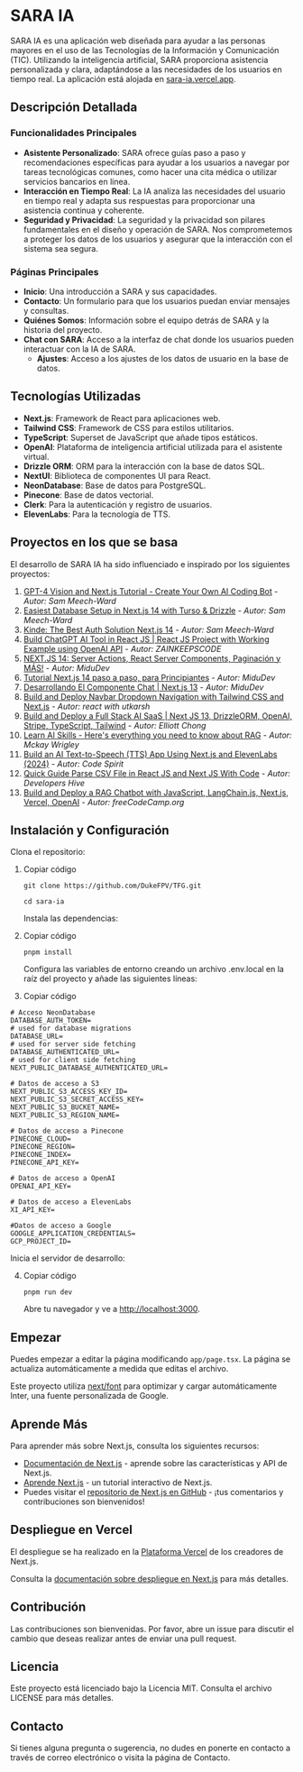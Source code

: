# SARA IA

SARA IA es una aplicación web diseñada para ayudar a las personas mayores en el uso de las Tecnologías de la Información y Comunicación (TIC). Utilizando la inteligencia artificial, SARA proporciona asistencia personalizada y clara, adaptándose a las necesidades de los usuarios en tiempo real. La aplicación está alojada en [sara-ia.vercel.app](https://sara-ia.vercel.app/).

## Descripción Detallada

### Funcionalidades Principales

- **Asistente Personalizado**: SARA ofrece guías paso a paso y recomendaciones específicas para ayudar a los usuarios a navegar por tareas tecnológicas comunes, como hacer una cita médica o utilizar servicios bancarios en línea.
- **Interacción en Tiempo Real**: La IA analiza las necesidades del usuario en tiempo real y adapta sus respuestas para proporcionar una asistencia continua y coherente.
- **Seguridad y Privacidad**: La seguridad y la privacidad son pilares fundamentales en el diseño y operación de SARA. Nos comprometemos a proteger los datos de los usuarios y asegurar que la interacción con el sistema sea segura.

### Páginas Principales

- **Inicio**: Una introducción a SARA y sus capacidades.
- **Contacto**: Un formulario para que los usuarios puedan enviar mensajes y consultas.
- **Quiénes Somos**: Información sobre el equipo detrás de SARA y la historia del proyecto.
- **Chat con SARA**: Acceso a la interfaz de chat donde los usuarios pueden interactuar con la IA de SARA.
  - **Ajustes**: Acceso a los ajustes de los datos de usuario en la base de datos.

## Tecnologías Utilizadas

- **Next.js**: Framework de React para aplicaciones web.
- **Tailwind CSS**: Framework de CSS para estilos utilitarios.
- **TypeScript**: Superset de JavaScript que añade tipos estáticos.
- **OpenAI**: Plataforma de inteligencia artificial utilizada para el asistente virtual.
- **Drizzle ORM**: ORM para la interacción con la base de datos SQL.
- **NextUI**: Biblioteca de componentes UI para React.
- **NeonDatabase**: Base de datos para PostgreSQL.
- **Pinecone**: Base de datos vectorial.
- **Clerk**: Para la autenticación y registro de usuarios.
- **ElevenLabs**: Para la tecnología de TTS.

## Proyectos en los que se basa

El desarrollo de SARA IA ha sido influenciado e inspirado por los siguientes proyectos:

1. [GPT-4 Vision and Next.js Tutorial - Create Your Own AI Coding Bot](https://www.youtube.com/watch?v=z9PF8NdM4XU&t) - _Autor: Sam Meech-Ward_
2. [Easiest Database Setup in Next.js 14 with Turso & Drizzle](https://www.youtube.com/watch?v=4ZhtoOFKFP8&t) - _Autor: Sam Meech-Ward_
3. [Kinde: The Best Auth Solution Next.js 14](https://www.youtube.com/watch?v=sjcLxYbw5BQ&t) - _Autor: Sam Meech-Ward_
4. [Build ChatGPT AI Tool in React JS | React JS Project with Working Example using OpenAI API](https://www.youtube.com/watch?v=vAO1fxifJIs) - _Autor: ZAINKEEPSCODE_
5. [NEXT.JS 14: Server Actions, React Server Components, Paginación y MÁS!](https://www.youtube.com/watch?v=m6KESRxAdK4) - _Autor: MiduDev_
6. [Tutorial Next.js 14 paso a paso, para Principiantes](https://www.youtube.com/watch?v=jMy4pVZMyLM) - _Autor: MiduDev_
7. [Desarrollando El Componente Chat | Next.js 13](https://www.youtube.com/watch?v=soJU2_SKy1I&t) - _Autor: MiduDev_
8. [Build and Deploy Navbar Dropdown Navigation with Tailwind CSS and Next.js](https://youtu.be/lo_BJ6dl7fw?t=571) - _Autor: react with utkarsh_
9. [Build and Deploy a Full Stack AI SaaS | Next JS 13, DrizzleORM, OpenAI, Stripe, TypeScript, Tailwind](https://www.youtube.com/watch?v=bZFedu-0emE&t=11228s) - _Autor: Elliott Chong_
10. [Learn AI Skills - Here's everything you need to know about RAG](https://www.youtube.com/watch?v=cYRcdsqFAmY) - _Autor: Mckay Wrigley_
11. [Build an AI Text-to-Speech (TTS) App Using Next.js and ElevenLabs (2024)](https://youtu.be/JgoWMTa0pa4?si=VQVpcscR2lJYxLSh) - _Autor: Code Spirit_
12. [Quick Guide Parse CSV File in React JS and Next JS With Code](https://youtu.be/3jDCr_nhUO0?si=krnYHDhQYeNtXox9) - _Autor: Developers Hive_
13. [Build and Deploy a RAG Chatbot with JavaScript, LangChain.js, Next.js, Vercel, OpenAI](https://youtu.be/d-VKYF4Zow0?si=KlYKtChtKGhmmgOQ) - _Autor: freeCodeCamp.org_

## Instalación y Configuración

Clona el repositorio:

1. Copiar código

   ```console
   git clone https://github.com/DukeFPV/TFG.git
   ```

   ```console
   cd sara-ia
   ```

   Instala las dependencias:

2. Copiar código

   ```console
   pnpm install
   ```

   Configura las variables de entorno creando un archivo .env.local en la raíz del proyecto y añade las siguientes líneas:

3. Copiar código

```console
# Acceso NeonDatabase
DATABASE_AUTH_TOKEN=
# used for database migrations
DATABASE_URL=
# used for server side fetching
DATABASE_AUTHENTICATED_URL=
# used for client side fetching
NEXT_PUBLIC_DATABASE_AUTHENTICATED_URL=

# Datos de acceso a S3
NEXT_PUBLIC_S3_ACCESS_KEY_ID=
NEXT_PUBLIC_S3_SECRET_ACCESS_KEY=
NEXT_PUBLIC_S3_BUCKET_NAME=
NEXT_PUBLIC_S3_REGION_NAME=

# Datos de acceso a Pinecone
PINECONE_CLOUD=
PINECONE_REGION=
PINECONE_INDEX=
PINECONE_API_KEY=

# Datos de acceso a OpenAI
OPENAI_API_KEY=

# Datos de acceso a ElevenLabs
XI_API_KEY=

#Datos de acceso a Google
GOOGLE_APPLICATION_CREDENTIALS=
GCP_PROJECT_ID=
```

Inicia el servidor de desarrollo:

4. Copiar código

   ```console
   pnpm run dev
   ```

   Abre tu navegador y ve a <http://localhost:3000>.

## Empezar

Puedes empezar a editar la página modificando `app/page.tsx`. La página se actualiza automáticamente a medida que editas el archivo.

Este proyecto utiliza [next/font](https://nextjs.org/docs/basic-features/font-optimization) para optimizar y cargar automáticamente Inter, una fuente personalizada de Google.

## Aprende Más

Para aprender más sobre Next.js, consulta los siguientes recursos:

- [Documentación de Next.js](https://nextjs.org/docs) - aprende sobre las características y API de Next.js.
- [Aprende Next.js](https://nextjs.org/learn) - un tutorial interactivo de Next.js.
- Puedes visitar el [repositorio de Next.js en GitHub](https://github.com/vercel/next.js/) - ¡tus comentarios y contribuciones son bienvenidos!

## Despliegue en Vercel

El despliegue se ha realizado en la [Plataforma Vercel](https://vercel.com/new?utm_medium=default-template&filter=next.js&utm_source=create-next-app&utm_campaign=create-next-app-readme) de los creadores de Next.js.

Consulta la [documentación sobre despliegue en Next.js](https://nextjs.org/docs/deployment) para más detalles.

## Contribución

Las contribuciones son bienvenidas. Por favor, abre un issue para discutir el cambio que deseas realizar antes de enviar una pull request.

## Licencia

Este proyecto está licenciado bajo la Licencia MIT. Consulta el archivo LICENSE para más detalles.

## Contacto

Si tienes alguna pregunta o sugerencia, no dudes en ponerte en contacto a través de correo electrónico o visita la página de Contacto.
